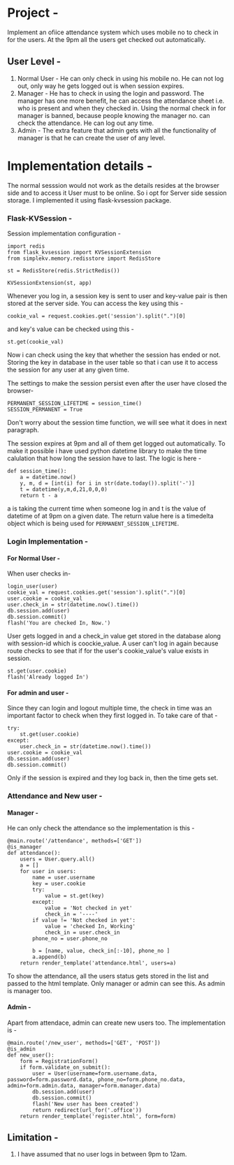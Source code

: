 # Project - 

Implement an ofiice attendance system which uses mobile no to check in for the users. At the 9pm all the users get checked out
automatically.


## User Level - 

1. Normal User - He can only check in using his mobile no. He can not log out, only way he gets logged out is when session expires.
2. Manager - He has to check in using the login and password. The manager has one more benefit, he can access the attendance sheet
i.e. who is present and when they checked in. Using the normal check in for manager is banned, because people knowing the manager no.
can check the attendance. He can log out any time. 
3. Admin - The extra feature that admin gets with all the functionality of manager is that he can create the user of any level.

# Implementation details - 

The normal sesssion would not work as the details resides at the browser side and to access it User must to be online.
So i opt for Server side session storage. I implemented it using flask-kvsession package.

### Flask-KVSession - 
Session implementation configuration - 
```
import redis
from flask_kvsession import KVSessionExtension
from simplekv.memory.redisstore import RedisStore

st = RedisStore(redis.StrictRedis())

KVSessionExtension(st, app)

```
Whenever you log in, a session key is sent to user and key-value pair is then stored at the server side.
You can access the key using this - 
```
cookie_val = request.cookies.get('session').split(".")[0]
```
and key's value can be checked using this -
```
st.get(cookie_val)
```
Now i can check using the key that whether the session has ended or not. Storing the key in database in the user table so that i can
use it to access the session for any user at any given time.

The settings to make the session persist even after the user have closed the browser-
```
PERMANENT_SESSION_LIFETIME = session_time()
SESSION_PERMANENT = True
```
Don't worry about the session time function, we will see what it does in next paragraph.

The session expires at 9pm and all of them get logged out automatically. To make it possible i have used python datetime library to
make the time calulation that how long the session have to last. The logic is here - 
```
def session_time():
	a = datetime.now()
	y, m, d = [int(i) for i in str(date.today()).split('-')]
	t = datetime(y,m,d,21,0,0,0)
	return t - a
```
a is taking the current time when someone log in and t is the value of datetime of at 9pm on a given date.
The return value here is a timedelta object which is being used for ```PERMANENT_SESSION_LIFETIME```.

### Login Implementation - 
#### For Normal User - 
When user checks in-
```
login_user(user)
cookie_val = request.cookies.get('session').split(".")[0]
user.cookie = cookie_val
user.check_in = str(datetime.now().time())
db.session.add(user)
db.session.commit()
flash('You are checked In, Now.')
```
User gets logged in and a check_in value get stored in the database along with session-id which is coockie_value. A user can't log in
again because route checks to see that if for the user's cookie_value's value exists in session.
```
st.get(user.cookie)
flash('Already logged In')
```
#### For admin and user - 
Since they can login and logout multiple time, the check in time was an important factor to check when they first logged in. To take
care of that -
```
try:
	st.get(user.cookie)
except:
	user.check_in = str(datetime.now().time())
user.cookie = cookie_val
db.session.add(user)
db.session.commit() 
```
Only if the session is expired and they log back in, then the time gets set.

### Attendance and New user - 
#### Manager - 
He can only check the attendance so the implementation is this - 
```
@main.route('/attendance', methods=['GET'])
@is_manager
def attendance():
	users = User.query.all()
	a = []
	for user in users:
		name = user.username
		key = user.cookie
		try:
			value = st.get(key)
		except:
			value = 'Not checked in yet'
			check_in = '----'
		if value != 'Not checked in yet':
			value = 'checked In, Working'
			check_in = user.check_in
		phone_no = user.phone_no

		b = [name, value, check_in[:-10], phone_no ]
		a.append(b)
	return render_template('attendance.html', users=a)
```

To show the attendance, all the users status gets stored in the list and passed to the html template. Only manager or admin can see
this. As admin is manager too.

#### Admin - 
Apart from attendace, admin can create new users too. The implementation is - 
```
@main.route('/new_user', methods=['GET', 'POST'])
@is_admin
def new_user():
	form = RegistrationForm()
	if form.validate_on_submit():
		user = User(username=form.username.data, password=form.password.data, phone_no=form.phone_no.data, admin=form.admin.data, manager=form.manager.data)
		db.session.add(user)
		db.session.commit()
		flash('New user has been created')
		return redirect(url_for('.office'))
	return render_template('register.html', form=form)
 ```
 
## Limitation - 
1. I have assumed that no user logs in between 9pm to 12am.

